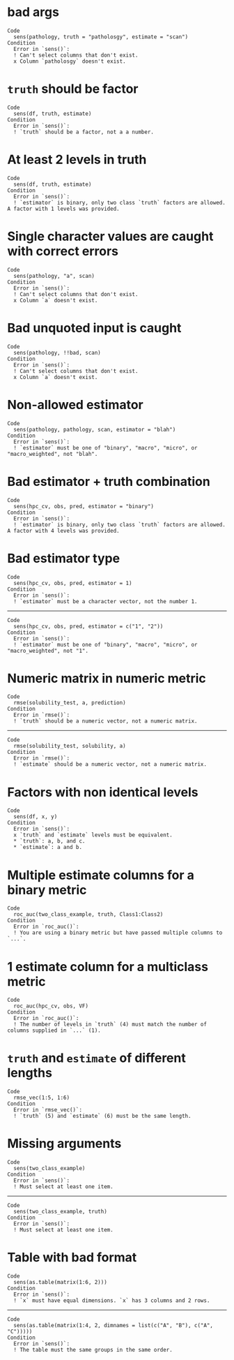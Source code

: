 # bad args

    Code
      sens(pathology, truth = "patholosgy", estimate = "scan")
    Condition
      Error in `sens()`:
      ! Can't select columns that don't exist.
      x Column `patholosgy` doesn't exist.

# `truth` should be factor

    Code
      sens(df, truth, estimate)
    Condition
      Error in `sens()`:
      ! `truth` should be a factor, not a a number.

# At least 2 levels in truth

    Code
      sens(df, truth, estimate)
    Condition
      Error in `sens()`:
      ! `estimator` is binary, only two class `truth` factors are allowed. A factor with 1 levels was provided.

# Single character values are caught with correct errors

    Code
      sens(pathology, "a", scan)
    Condition
      Error in `sens()`:
      ! Can't select columns that don't exist.
      x Column `a` doesn't exist.

# Bad unquoted input is caught

    Code
      sens(pathology, !!bad, scan)
    Condition
      Error in `sens()`:
      ! Can't select columns that don't exist.
      x Column `a` doesn't exist.

# Non-allowed estimator

    Code
      sens(pathology, pathology, scan, estimator = "blah")
    Condition
      Error in `sens()`:
      ! `estimator` must be one of "binary", "macro", "micro", or "macro_weighted", not "blah".

# Bad estimator + truth combination

    Code
      sens(hpc_cv, obs, pred, estimator = "binary")
    Condition
      Error in `sens()`:
      ! `estimator` is binary, only two class `truth` factors are allowed. A factor with 4 levels was provided.

# Bad estimator type

    Code
      sens(hpc_cv, obs, pred, estimator = 1)
    Condition
      Error in `sens()`:
      ! `estimator` must be a character vector, not the number 1.

---

    Code
      sens(hpc_cv, obs, pred, estimator = c("1", "2"))
    Condition
      Error in `sens()`:
      ! `estimator` must be one of "binary", "macro", "micro", or "macro_weighted", not "1".

# Numeric matrix in numeric metric

    Code
      rmse(solubility_test, a, prediction)
    Condition
      Error in `rmse()`:
      ! `truth` should be a numeric vector, not a numeric matrix.

---

    Code
      rmse(solubility_test, solubility, a)
    Condition
      Error in `rmse()`:
      ! `estimate` should be a numeric vector, not a numeric matrix.

# Factors with non identical levels

    Code
      sens(df, x, y)
    Condition
      Error in `sens()`:
      x `truth` and `estimate` levels must be equivalent.
      * `truth`: a, b, and c.
      * `estimate`: a and b.

# Multiple estimate columns for a binary metric

    Code
      roc_auc(two_class_example, truth, Class1:Class2)
    Condition
      Error in `roc_auc()`:
      ! You are using a binary metric but have passed multiple columns to `...`.

# 1 estimate column for a multiclass metric

    Code
      roc_auc(hpc_cv, obs, VF)
    Condition
      Error in `roc_auc()`:
      ! The number of levels in `truth` (4) must match the number of columns supplied in `...` (1).

# `truth` and `estimate` of different lengths

    Code
      rmse_vec(1:5, 1:6)
    Condition
      Error in `rmse_vec()`:
      ! `truth` (5) and `estimate` (6) must be the same length.

# Missing arguments

    Code
      sens(two_class_example)
    Condition
      Error in `sens()`:
      ! Must select at least one item.

---

    Code
      sens(two_class_example, truth)
    Condition
      Error in `sens()`:
      ! Must select at least one item.

# Table with bad format

    Code
      sens(as.table(matrix(1:6, 2)))
    Condition
      Error in `sens()`:
      ! `x` must have equal dimensions. `x` has 3 columns and 2 rows.

---

    Code
      sens(as.table(matrix(1:4, 2, dimnames = list(c("A", "B"), c("A", "C")))))
    Condition
      Error in `sens()`:
      ! The table must the same groups in the same order.

